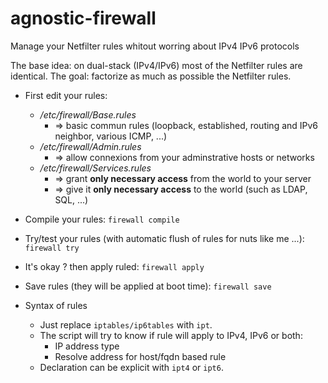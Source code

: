 # agnostic-firewall
Manage your Netfilter rules whitout worring about IPv4 IPv6 protocols

The base idea: on dual-stack (IPv4/IPv6) most of the Netfilter rules are identical.
The goal: factorize as much as possible the Netfilter rules.

* First edit your rules:
  * */etc/firewall/Base.rules*
    * => basic commun rules (loopback, established, routing and IPv6 neighbor, various ICMP, ...)
  * */etc/firewall/Admin.rules*
    * => allow connexions from your adminstrative hosts or networks
  * */etc/firewall/Services.rules*
    * => grant **only necessary access** from the world to your server
    * => give it **only necessary access** to the world (such as LDAP, SQL, ...)

* Compile your rules: `firewall compile`
* Try/test your rules (with automatic flush of rules for nuts like me ...): `firewall try`
* It's okay ? then apply ruled: `firewall apply`
* Save rules (they will be applied at boot time): `firewall save`

* Syntax of rules
  * Just replace `iptables/ip6tables` with `ipt`.
  * The script will try to know if rule will apply to IPv4, IPv6 or both:
    * IP address type
    * Resolve address for host/fqdn based rule
  * Declaration can be explicit with `ipt4` or `ipt6`.
